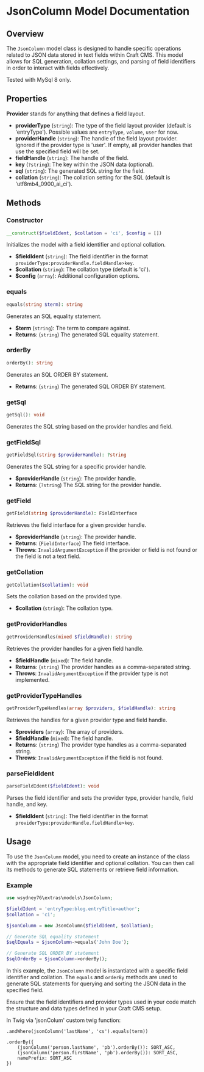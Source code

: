 # JsonColumn Model Documentation

## Overview

The `JsonColumn` model class is designed to handle specific operations related to JSON data stored in text fields within Craft CMS. This model allows for SQL generation, collation settings, and parsing of field identifiers in order to interact with fields effectively.

Tested with MySql 8 only.

## Properties

**Provider** stands for anything that defines a field layout. 

- **providerType** (`string`): The type of the field layout provider (default is 'entryType'). Possible values are `entryType`, `volume`, `user` for now.
- **providerHandle** (`string`): The handle of the field layout provider. Ignored if the provider type is 'user'. If empty, all provider handles that use the specified field will be set.
- **fieldHandle** (`string`): The handle of the field.
- **key** (`?string`): The key within the JSON data (optional).
- **sql** (`string`): The generated SQL string for the field.
- **collation** (`string`): The collation setting for the SQL (default is 'utf8mb4_0900_ai_ci').

## Methods

### Constructor

```php
__construct($fieldIdent, $collation = 'ci', $config = [])
```

Initializes the model with a field identifier and optional collation.

- **$fieldIdent** (`string`): The field identifier in the format `providerType:providerHandle.fieldHandle>key`.
- **$collation** (`string`): The collation type (default is 'ci').
- **$config** (`array`): Additional configuration options.

### equals

```php
equals(string $term): string
```

Generates an SQL equality statement.

- **$term** (`string`): The term to compare against.
- **Returns**: (`string`) The generated SQL equality statement.

### orderBy

```php
orderBy(): string
```

Generates an SQL ORDER BY statement.

- **Returns**: (`string`) The generated SQL ORDER BY statement.

### getSql

```php
getSql(): void
```

Generates the SQL string based on the provider handles and field.

### getFieldSql

```php
getFieldSql(string $providerHandle): ?string
```

Generates the SQL string for a specific provider handle.

- **$providerHandle** (`string`): The provider handle.
- **Returns**: (`?string`) The SQL string for the provider handle.

### getField

```php
getField(string $providerHandle): FieldInterface
```

Retrieves the field interface for a given provider handle.

- **$providerHandle** (`string`): The provider handle.
- **Returns**: (`FieldInterface`) The field interface.
- **Throws**: `InvalidArgumentException` if the provider or field is not found or the field is not a text field.

### getCollation

```php
getCollation($collation): void
```

Sets the collation based on the provided type.

- **$collation** (`string`): The collation type.

### getProviderHandles

```php
getProviderHandles(mixed $fieldHandle): string
```

Retrieves the provider handles for a given field handle.

- **$fieldHandle** (`mixed`): The field handle.
- **Returns**: (`string`) The provider handles as a comma-separated string.
- **Throws**: `InvalidArgumentException` if the provider type is not implemented.

### getProviderTypeHandles

```php
getProviderTypeHandles(array $providers, $fieldHandle): string
```

Retrieves the handles for a given provider type and field handle.

- **$providers** (`array`): The array of providers.
- **$fieldHandle** (`mixed`): The field handle.
- **Returns**: (`string`) The provider type handles as a comma-separated string.
- **Throws**: `InvalidArgumentException` if the field is not found.

### parseFieldIdent

```php
parseFieldIdent($fieldIdent): void
```

Parses the field identifier and sets the provider type, provider handle, field handle, and key.

- **$fieldIdent** (`string`): The field identifier in the format `providerType:providerHandle.fieldHandle>key`.

## Usage

To use the `JsonColumn` model, you need to create an instance of the class with the appropriate field identifier and optional collation. You can then call its methods to generate SQL statements or retrieve field information.

### Example

```php
use wsydney76\extras\models\JsonColumn;

$fieldIdent = 'entryType:blog.entryTitle>author';
$collation = 'ci';

$jsonColumn = new JsonColumn($fieldIdent, $collation);

// Generate SQL equality statement
$sqlEquals = $jsonColumn->equals('John Doe');

// Generate SQL ORDER BY statement
$sqlOrderBy = $jsonColumn->orderBy();
```

In this example, the `JsonColumn` model is instantiated with a specific field identifier and collation. The `equals` and `orderBy` methods are used to generate SQL statements for querying and sorting the JSON data in the specified field.

Ensure that the field identifiers and provider types used in your code match the structure and data types defined in your Craft CMS setup.

In Twig via 'jsonColum' custom twig function:

```twig
.andWhere(jsonColumn('lastName', 'cs').equals(term))

.orderBy({
    (jsonColumn('person.lastName', 'pb').orderBy()): SORT_ASC,
    (jsonColumn('person.firstName', 'pb').orderBy()): SORT_ASC,
    namePrefix: SORT_ASC
})
```